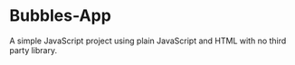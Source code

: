 # Bubbles-App
A simple JavaScript project using plain JavaScript and HTML with no third party library.
